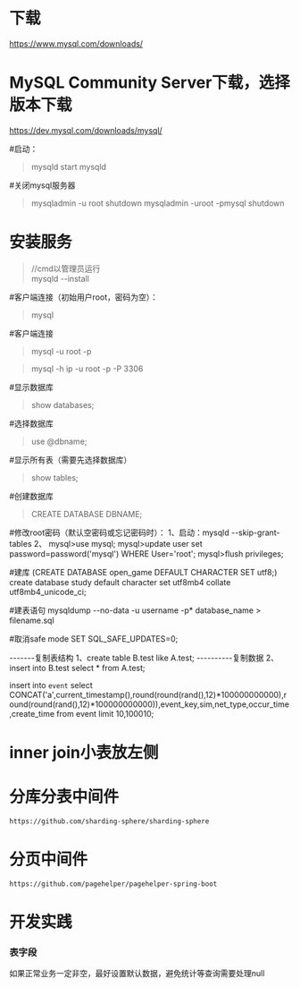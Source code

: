 # 下载
https://www.mysql.com/downloads/
# MySQL Community Server下载，选择版本下载
https://dev.mysql.com/downloads/mysql/

#启动：
>mysqld
>start mysqld

#关闭mysql服务器
>mysqladmin -u root shutdown
>mysqladmin -uroot -pmysql shutdown

# 安装服务
> //cmd以管理员运行  
> mysqld --install

#客户端连接（初始用户root，密码为空）：
>mysql

#客户端连接
>mysql -u root -p

>mysql -h ip -u root -p -P 3306

#显示数据库
>show databases;

#选择数据库
>use @dbname;

#显示所有表（需要先选择数据库）
>show tables;

#创建数据库
>CREATE DATABASE DBNAME;


#修改root密码（默认空密码或忘记密码时）：
1、启动：mysqld --skip-grant-tables
2、
mysql>use mysql;
mysql>update user set password=password('mysql') WHERE User='root'; 
mysql>flush privileges;

#建库
(CREATE DATABASE open_game DEFAULT CHARACTER SET utf8;)
create database study default character set utf8mb4 collate utf8mb4_unicode_ci;

#建表语句
mysqldump --no-data -u username -p* database_name > filename.sql

#取消safe mode
SET SQL_SAFE_UPDATES=0;

-------复制表结构
1、create table B.test like A.test;
----------复制数据
2、insert into B.test select * from A.test;

insert into `event` select CONCAT('a',current_timestamp(),round(round(rand(),12)*100000000000),round(round(rand(),12)*100000000000)),event_key,sim,net_type,occur_time,create_time from event limit 10,100010;

# inner join小表放左侧


# 分库分表中间件

```
https://github.com/sharding-sphere/sharding-sphere
```

# 分页中间件

```
https://github.com/pagehelper/pagehelper-spring-boot
```
# 开发实践

### 表字段
如果正常业务一定非空，最好设置默认数据，避免统计等查询需要处理null

